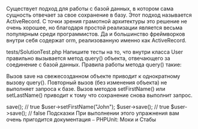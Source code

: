 Существует подход для работы с базой данных, в котором сама сущность отвечает за свое сохранение в базу. Этот подход называется ActiveRecord. С точки зрения грамотной архитектуры это решение не очень хорошее, но благодаря простой реализации является весьма популярным среди программистов. Да и большинство фреймворков внутри себя содержат orm, реализованную именно как ActiveRecord.

tests/SolutionTest.php
Напишите тесты на то, что внутри класса User правильно вызывается метод query() объекта, отвечающего за соединение с базой данных. Правила работы метода query() такие:

Вызов save на свежесозданном объекте приводит к однократному вызову query().
Повторный вызов (без изменения объекта) не выполняет запроса к базе.
Вызов методов setFirstName() или setLastName() приводит к тому что сохранение снова выполнит запрос.
<?php

$connection = new Db();
$user = new User($connection);

$user->save(); // true
$user->setFirstName("John");
$user->save(); // true
$user->save(); // false
Подсказки
При выполнении этого упражнения вам очень пригодится документация ⎯ PHPUnit: Моки и Стабы